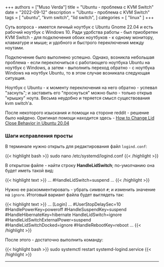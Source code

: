 +++
authors = ["Muso Verda"]
title = "Ubuntu - проблема с KVM Switch"
date = "2022-09-12"
description = "Ubuntu - проблема с KVM Switch"
tags = [
    "ubuntu",
    "kvm switch",
    "lid switch",
]
categories = [
    "linux"
]
+++

Суть вопроса - имеется личный ноутбук с Ubuntu Gnome 22.04 и есть рабочий ноутбук с Windows 10. Ради удобства работы - был приобретен KVM Switch - для подключения обоих ноутбуков - к одному монитору, клавиатуре и мыше; и удобного и быстрого переключения между ноутами.

Подключение было выполнено успешно. Однако, возникла небольшая проблема - если переключиться с работающего ноутбука Ubuntu на ноутбук с Windows, а затем - выполнить переход обратно - с ноутбука Windows на ноутбук Ubuntu, то в этом случае возникала следующая ситуация.

Ноутбук с Ubuntu - к моменту переключения на него обратно - успевал "заснуть"; и заставить его "проснуться" можно было - только открыв "крышку" ноута. Весьма неудобно и теряется смысл существования kvm switch'а.

После некоторого изыскания и помощи на стороне reddit - решение было найдено. Оригинал помощи находится здесь - [How to Change Lid Close Behavior in Ubuntu 20.04](https://ubuntuhandbook.org/index.php/2020/05/lid-close-behavior-ubuntu-20-04/)

### Шаги исправления просты

В терминале нужно открыть для редактирования файл `logind.conf`:

{{< highlight bash >}}
sudo nano /etc/systemd/logind.conf
{{< /highlight >}}

В открытом файле - найти строку **HandleLidSwitch**; по-умолчанию она будет иметь такой вид:

{{< highlight text >}}
...
#HandleLidSwitch=suspend
...
{{< /highlight >}}

Нужно ее раскомментировать - убрать символ `#`; и изменить значение на `ignore`. Итоговый вариант файла будет выглядеть так:

{{< highlight text >}}
...
[Login]
...
#UserStopDelaySec=10
#HandlePowerKey=poweroff
#HandleSuspendKey=suspend
#HandleHibernateKey=hibernate
HandleLidSwitch=ignore
#HandleLidSwitchExternalPower=suspend
#HandleLidSwitchDocked=ignore
#HandleRebootKey=reboot
...
{{< /highlight >}}

После этого - достаточно выполнить команду:

{{< highlight bash >}}
sudo systemctl restart systemd-logind.service
{{< /highlight >}}

***